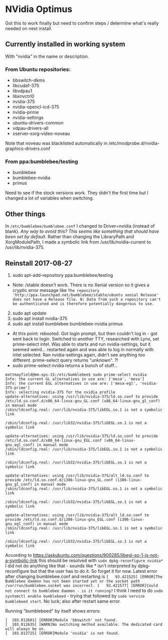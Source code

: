 # NVidia Optimus

Got this to work finally but need to confirm steps / determine what's really needed on next install.

## Currently installed in working system
With "nvidia" in the name or description.
### From Ubuntu repositories:
- bbswitch-dkms
- libcuda1-375
- libvdpau1
- libxnvctrl0
- nvidia-375
- nvidia-opencl-icd-375
- nvidia-prime
- nvidia-settings
- ubuntu-drivers-common
- vdpau-drivers-all
- xserver-xorg-video-noveau

Note that noveau was blacklisted automatically in /etc/modprobe.d/nvidia-graphics-drivers.conf

### From ppa:bumblebee/testing
- bumblebee
- bumblebee-nvidia
- primus

Need to see if the stock versions work. They didn't the first time but I changed a lot of variables when switching.

## Other things
In `/etc/bumblebee/bumblebee.conf` I changed to Driver=nvidia (instead of blank). *Any way to avoid this? This seems like something that should have been set by default.*
Rather than changing the LibraryPath and XorgModulePath, I made a symbolic link from /usr/lib/nvidia-current to /usr/lib/nvidia-375.

## Reinstall 2017-08-27
1. sudo apt-add-repository ppa:bumblebee/testing
- Note: /stable doesn't work. There is no Xenial version so it gives a cryptic error message like `The repository 'http://ppa.launchpad.net/bumblebee/stable/ubuntu xenial Release' does not have a Release file.
N: Data from such a repository can't be authenticated and is therefore potentially dangerous to use.`
2. sudo apt update
3. sudo apt install nvidia-375
4. sudo apt install bumblebee bumblebee-nvidia primus
- At this point: rebooted. Got login prompt, but then couldn't log in - got sent back to login. Switched to another TTY, researched with Lynx, set prime-select intel. Was able to startx and run nvidia-settings, but it seemed weird... restarted again and was able to log in normally with intel selected. Ran nvidia-settings again, didn't see anything too different. prime-select query returns "unknown". ?!
- sudo prime-select nvidia returns a bunch of stuff...
```
mattmayfield@mm-xps-15:/etc/bumblebee$ sudo prime-select nvidia
Info: the current GL alternatives in use are: ['mesa', 'mesa']
Info: the current EGL alternatives in use are: ['mesa-egl', 'nvidia-375-prime']
Info: selecting nvidia-375 for the nvidia profile
update-alternatives: using /usr/lib/nvidia-375/ld.so.conf to provide /etc/ld.so.conf.d/x86_64-linux-gnu_GL.conf (x86_64-linux-gnu_gl_conf) in manual mode
/sbin/ldconfig.real: /usr/lib/nvidia-375/libEGL.so.1 is not a symbolic link

/sbin/ldconfig.real: /usr/lib32/nvidia-375/libEGL.so.1 is not a symbolic link

update-alternatives: using /usr/lib/nvidia-375/ld.so.conf to provide /etc/ld.so.conf.d/x86_64-linux-gnu_EGL.conf (x86_64-linux-gnu_egl_conf) in manual mode
/sbin/ldconfig.real: /usr/lib/nvidia-375/libEGL.so.1 is not a symbolic link

/sbin/ldconfig.real: /usr/lib32/nvidia-375/libEGL.so.1 is not a symbolic link

update-alternatives: using /usr/lib/nvidia-375/alt_ld.so.conf to provide /etc/ld.so.conf.d/i386-linux-gnu_GL.conf (i386-linux-gnu_gl_conf) in manual mode
/sbin/ldconfig.real: /usr/lib/nvidia-375/libEGL.so.1 is not a symbolic link

/sbin/ldconfig.real: /usr/lib32/nvidia-375/libEGL.so.1 is not a symbolic link

update-alternatives: using /usr/lib/nvidia-375/alt_ld.so.conf to provide /etc/ld.so.conf.d/i386-linux-gnu_EGL.conf (i386-linux-gnu_egl_conf) in manual mode
/sbin/ldconfig.real: /usr/lib/nvidia-375/libEGL.so.1 is not a symbolic link

/sbin/ldconfig.real: /usr/lib32/nvidia-375/libEGL.so.1 is not a symbolic link
```
According to https://askubuntu.com/questions/900285/libegl-so-1-is-not-a-symbolic-link this should be resolved with `sudo dpkg-reconfigure nvidia*`
I did not do anything like that - sounds like * isn't interpreted by dpkg-reconfigure but that the user has to do it. So forget it for now.
Latest error after changing bumblebee.conf and restarting is `[   93.421525] [ERROR]The Bumblebee daemon has not been started yet or the socket path /var/run/bumblebee.socket was incorrect.
[   93.421577] [ERROR]Could not connect to bumblebee daemon - is it running?`
I think I need to do `sudo systemctl enable bumblebeed` - trying that followed by `sudo service bumblebeed start`. No luck; also after restart same error.

Running "bumblebeed" by itself shows errors:
```
[  103.812601] [ERROR]Module 'bbswitch' not found.
[  103.812635] [WARN]No switching method available. The dedicated card will always be on.
[  103.812725] [ERROR]Module 'nvidia' is not found.
```
